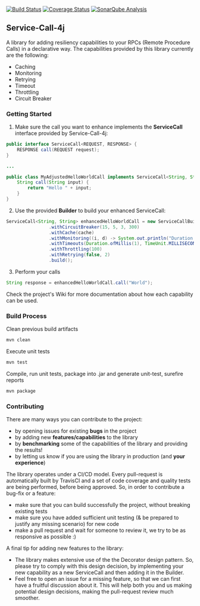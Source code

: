 [![Build Status](https://travis-ci.org/dimosr/service-call-4j.svg?branch=master)](https://travis-ci.org/dimosr/service-call-4j)
[![Coverage Status](https://coveralls.io/repos/github/dimosr/service-call-4j/badge.svg?branch=master)](https://coveralls.io/github/dimosr/service-call-4j?branch=master)
[![SonarQube Analysis](https://sonarcloud.io/api/badges/gate?key=com.dimosr%3AServiceCall4j)](https://sonarcloud.io/dashboard/index/com.dimosr%3AServiceCall4j)

## Service-Call-4j

A library for adding resiliency capabilities to your RPCs (Remote Procedure Calls) in a declarative way. The capabilities provided by this library currently are the following:
* Caching
* Monitoring
* Retrying
* Timeout
* Throttling
* Circuit Breaker

### Getting Started

1. Make sure the call you want to enhance implements the **ServiceCall** interface provided by Service-Call-4j:
```java
public interface ServiceCall<REQUEST, RESPONSE> {
    RESPONSE call(REQUEST request);
}

...

public class MyAdjustedHelloWorldCall implements ServiceCall<String, String> {
	String call(String input) {
		return "Hello " + input;
	}
}
```

2. Use the provided **Builder** to build your enhanced ServiceCall:
```java
ServiceCall<String, String> enhancedHelloWorldCall = new ServiceCallBuilder<>(new MyAdjustedHelloWorldCall())
                .withCircuitBreaker(15, 5, 3, 300)
                .withCache(cache)
                .withMonitoring((i, d) -> System.out.println("Duration: " + d.toMillis()))
                .withTimeouts(Duration.ofMillis(1), TimeUnit.MILLISECONDS, Executors.newFixedThreadPool(10))
                .withThrottling(100)
                .withRetrying(false, 2)
                .build();
```

3. Perform your calls
```java
String response = enhancedHelloWorldCall.call("World");
```

Check the project's Wiki for more documentation about how each capability can be used.

### Build Process

Clean previous build artifacts
```sh
mvn clean
```

Execute unit tests
```sh
mvn test
```

Compile, run unit tests, package into .jar and generate unit-test, surefire reports
```sh
mvn package
```

### Contributing

There are many ways you can contribute to the project:
* by opening issues for existing **bugs** in the project
* by adding new **features/capabilities** to the library
* by **benchmarking** some of the capabilities of the library and providing the results!
* by letting us know if you are using the library in production (and **your experience**)

The library operates under a CI/CD model. Every pull-request is automatically built by TravisCI and a set of code coverage and quality tests are being performed, before being approved. So, in order to contribute a bug-fix or a feature:
* make sure that you can build successfully the project, without breaking existing tests
* make sure you have added sufficient unit testing (& be prepared to justify any missing scenario) for new code
* make a pull request and wait for someone to review it, we try to be as responsive as possible :)

A final tip for adding new features to the library:
* The library makes extensive use of the the Decorator design pattern. So, please try to comply with this design decision, by implementing your new capability as a new ServiceCall and then adding it in the Builder.
* Feel free to open an issue for a missing feature, so that we can first have a fruitful discussion about it. This will help both you and us making potential design decisions, making the pull-request review much smoother.